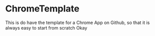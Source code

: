 ChromeTemplate
==============

This is do have the template for a Chrome App on Github, so that it is always easy to start from scratch
 Okay
